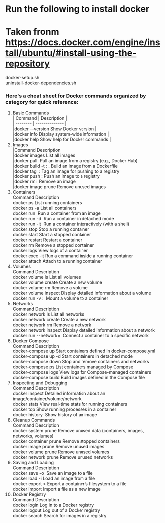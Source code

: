# Run the following to install docker  
# Taken fronm https://docs.docker.com/engine/install/ubuntu/#install-using-the-repository  
  
docker-setup.sh  
uninstall-docker-dependencies.sh  
  
### Here's a cheat sheet for Docker commands organized by category for quick reference:  
1. Basic Commands  
| Command |	Description |  
| -------- | -------------- |   
|docker --version 	Show Docker version |    
|docker info	Display system-wide information |  
|docker help	Show help for Docker commands |  
2. Images  
|Command	Description  
|docker images	List all images  
|docker pull <image>	Pull an image from a registry (e.g., Docker Hub)  
|docker build -t <name>:<tag> .	Build an image from a Dockerfile  
|docker tag <image> <repo>:<tag>	Tag an image for pushing to a registry  
|docker push <repo>:<tag>	Push an image to a registry  
|docker rmi <image>	Remove an image  
|docker image prune	Remove unused images  
3. Containers  
Command	Description  
docker ps	List running containers  
docker ps -a	List all containers  
docker run <image>	Run a container from an image  
docker run -d <image>	Run a container in detached mode  
docker run -it <image>	Run a container interactively (with a shell)  
docker stop <container>	Stop a running container  
docker start <container>	Start a stopped container  
docker restart <container>	Restart a container  
docker rm <container>	Remove a stopped container  
docker logs <container>	View logs of a container  
docker exec -it <container> <command>	Run a command inside a running container  
docker attach <container>	Attach to a running container  
4. Volumes  
Command	Description  
docker volume ls	List all volumes  
docker volume create <name>	Create a new volume  
docker volume rm <name>	Remove a volume  
docker volume inspect <name>	Display detailed information about a volume  
docker run -v <volume>:<path> <image>	Mount a volume to a container  
5. Networks  
Command	Description  
docker network ls	List all networks  
docker network create <name>	Create a new network  
docker network rm <name>	Remove a network  
docker network inspect <name>	Display detailed information about a network  
docker run --network=<name> <image>	Connect a container to a specific network  
6. Docker Compose  
Command	Description  
docker-compose up	Start containers defined in docker-compose.yml  
docker-compose up -d	Start containers in detached mode  
docker-compose down	Stop and remove containers and networks  
docker-compose ps	List containers managed by Compose  
docker-compose logs	View logs for Compose-managed containers  
docker-compose build	Build images defined in the Compose file  
7. Inspecting and Debugging  
Command	Description  
docker inspect <object>	Detailed information about an image/container/volume/network  
docker stats	View real-time stats for running containers  
docker top <container>	Show running processes in a container  
docker history <image>	Show history of an image  
8. Cleanup Commands  
Command	Description  
docker system prune	Remove unused data (containers, images, networks, volumes)  
docker container prune	Remove stopped containers  
docker image prune	Remove unused images  
docker volume prune	Remove unused volumes  
docker network prune	Remove unused networks  
9. Saving and Loading  
Command	Description  
docker save -o <file> <image>	Save an image to a file  
docker load -i <file>	Load an image from a file  
docker export <container> > <file>	Export a container’s filesystem to a file  
docker import <file>	Import a file as a new image  
10. Docker Registry  
Command	Description  
docker login	Log in to a Docker registry  
docker logout	Log out of a Docker registry  
docker search <term>	Search for images in a registry  